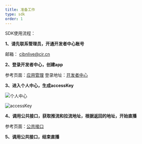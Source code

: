 ```yaml
---
title: 准备工作
type: sdk
order: 1
---
```


SDK使用流程：

**1、请先联系管理员，开通开发者中心账号**

邮箱： <cibnlive@cir.cn>

**2、登录开发者中心，创建app**

参考页面：[应用管理][2]
登录地址：[开发者中心][1]

**3、进入个人中心，生成accessKey**

![个人中心](/images/guide/infocenter.png)

![accessKey](/images/guide/key.png)

**4、调用公共接口，获取推流和拉流地址，根据返回的地址，开始直播**

参考页面：[公共接口][3]

**5、调用公共接口，结束直播**

[1]: http://dev.cibnlive.com
[2]: /guide/base.html#应用管理
[3]: /sdk/open_api.html


